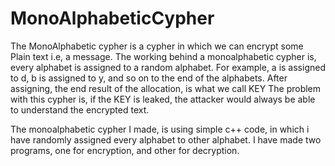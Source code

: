 # MonoAlphabeticCypher
The MonoAlphabetic cypher is a cypher in which we can encrypt some Plain text i.e, a message.
The working behind a monoalphabetic cypher is, every alphabet is assigned to a random alphabet. 
For example, a is assigned to d, b is assigned to y, and so on to the end of the alphabets.
After assigning, the end result of the allocation, is what we call KEY
The problem with this cypher is, if the KEY is leaked, the attacker would always be able to understand the encrypted text.

The monoalphabetic cypher I made, is using simple c++ code, in which i have randomly assigned every alphabet to other alphabet.
I have made two programs, one for encryption, and other for decryption.
